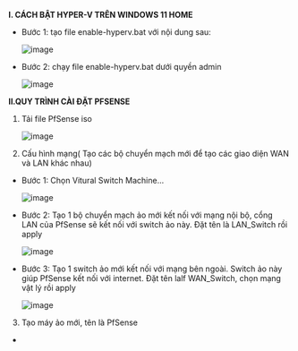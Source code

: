 **I. CÁCH BẬT HYPER-V TRÊN WINDOWS 11 HOME**

  - Bước 1: tạo file enable-hyperv.bat với nội dung sau:

    ![image](https://github.com/user-attachments/assets/3395fbd3-017f-4b7f-8a59-ee08cdf2cde1)

  - Bước 2: chạy file enable-hyperv.bat dưới quyền admin

    ![image](https://github.com/user-attachments/assets/f7d4ccaf-508b-4186-b77d-55c9c56dbde0)



**II.QUY TRÌNH CÀI ĐẶT PFSENSE**

1. Tải file PfSense iso

    ![image](https://github.com/user-attachments/assets/18679a27-bb0d-4067-93ca-93aa8b04a79a)

2. Cấu hình mạng( Tạo các bộ chuyển mạch mới để tạo các giao diện WAN và LAN khác nhau) 
  - Bước 1: Chọn Vitural Switch Machine...

    ![image](https://github.com/user-attachments/assets/6f66ca63-7e36-476f-8110-18b96fd51cef)


  - Bước 2: Tạo 1 bộ chuyển mạch ảo mới kết nối với mạng nội bộ, cổng LAN của PfSense sẽ kết nối với switch ảo này. Đặt tên là LAN_Switch rồi apply

    ![image](https://github.com/user-attachments/assets/4b89f85e-bb65-4ebc-9916-7e8d0f25d2f2)


    

  - Bước 3: Tạo 1 switch ảo mới kết nối với mạng bên ngoài. Switch ảo này giúp PfSense kết nối với internet. Đặt tên lalf WAN_Switch, chọn mạng vật lý rồi apply

    ![image](https://github.com/user-attachments/assets/9f1c4f7b-abf6-4ba1-a0a0-8ad5af2f4b1a)
   
3. Tạo máy ảo mới, tên là PfSense
  - 

